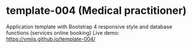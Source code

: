 # template-004 (Medical practitioner)

Application template with Bootstrap 4 responsive style and database functions (services online booking)
Live demo: https://vmiis.github.io/template-004/
